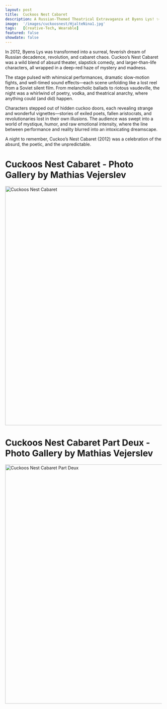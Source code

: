 ```yaml
---
layout: post
title:  Cuckoos Nest Cabaret
description: A Russian-Themed Theatrical Extravaganza at Byens Lys! ✨ Phote by Mathias Vejerslev
image:  '/images/cuckoosnest/HjalteNina1.jpg'
tags:   [Creative-Tech, Wearable]
featured: false
showdate: false
---
```




In 2012, Byens Lys was transformed into a surreal, feverish dream of Russian decadence, revolution, and cabaret chaos. Cuckoo’s Nest Cabaret was a wild blend of absurd theater, slapstick comedy, and larger-than-life characters, all wrapped in a deep-red haze of mystery and madness.

The stage pulsed with whimsical performances, dramatic slow-motion fights, and well-timed sound effects—each scene unfolding like a lost reel from a Soviet silent film. From melancholic ballads to riotous vaudeville, the night was a whirlwind of poetry, vodka, and theatrical anarchy, where anything could (and did) happen.

Characters stepped out of hidden cuckoo doors, each revealing strange and wonderful vignettes—stories of exiled poets, fallen aristocrats, and revolutionaries lost in their own illusions. The audience was swept into a world of mystique, humor, and raw emotional intensity, where the line between performance and reality blurred into an intoxicating dreamscape.

A night to remember, Cuckoo’s Nest Cabaret (2012) was a celebration of the absurd, the poetic, and the unpredictable.


# Cuckoos Nest Cabaret - Photo Gallery by Mathias Vejerslev

<a data-flickr-embed="true" href="https://www.flickr.com/photos/mvejerslev/albums/72157628804295797" title="Cuckoos Nest Cabaret"><img src="https://live.staticflickr.com/7165/6671283859_103b678e2d_c.jpg" width="1024" height="768" alt="Cuckoos Nest Cabaret"/></a><script async src="//embedr.flickr.com/assets/client-code.js" charset="utf-8"></script>

# Cuckoos Nest Cabaret Part Deux - Photo Gallery by Mathias Vejerslev

<a data-flickr-embed="true" href="https://www.flickr.com/photos/mvejerslev/albums/72157629104929202" title="Cuckoos Nest Cabaret Part Deux"><img src="https://live.staticflickr.com/7046/6790171538_4d1e3364a5_c.jpg" width="1024" height="768" alt="Cuckoos Nest Cabaret Part Deux"/></a><script async src="//embedr.flickr.com/assets/client-code.js" charset="utf-8"></script>